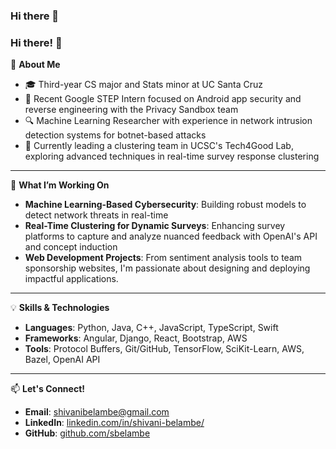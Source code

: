 ### Hi there 👋

<!--
**sbelambe/sbelambe** is a ✨ _special_ ✨ repository because its `README.md` (this file) appears on your GitHub profile.

Here are some ideas to get you started:
- 👯 I’m looking to collaborate on ...
- 🤔 I’m looking for help with ...
- 💬 Ask me about ...
- 📫 How to reach me: ...
- 😄 Pronouns: ...
- ⚡ Fun fact: ...
-->
### Hi there! 👋

🚀 **About Me**  
- 🎓 Third-year CS major and Stats minor at UC Santa Cruz  
- 🔐 Recent Google STEP Intern focused on Android app security and reverse engineering with the Privacy Sandbox team  
- 🔍 Machine Learning Researcher with experience in network intrusion detection systems for botnet-based attacks  
- 👯 Currently leading a clustering team in UCSC's Tech4Good Lab, exploring advanced techniques in real-time survey response clustering  

---

🌱 **What I’m Working On**  
- **Machine Learning-Based Cybersecurity**: Building robust models to detect network threats in real-time  
- **Real-Time Clustering for Dynamic Surveys**: Enhancing survey platforms to capture and analyze nuanced feedback with OpenAI's API and concept induction  
- **Web Development Projects**: From sentiment analysis tools to team sponsorship websites, I'm passionate about designing and deploying impactful applications.  

---

💡 **Skills & Technologies**  
- **Languages**: Python, Java, C++, JavaScript, TypeScript, Swift  
- **Frameworks**: Angular, Django, React, Bootstrap, AWS  
- **Tools**: Protocol Buffers, Git/GitHub, TensorFlow, SciKit-Learn, AWS, Bazel, OpenAI API  

---

📫 **Let's Connect!**  
- **Email**: shivanibelambe@gmail.com  
- **LinkedIn**: [linkedin.com/in/shivani-belambe/](https://linkedin.com/in/shivani-belambe/)  
- **GitHub**: [github.com/sbelambe](https://github.com/sbelambe)  
